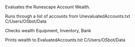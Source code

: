Evaluates the Runescape Account Wealth.

Runs through a list of accounts from UnevaluatedAccounts.txt  C/Users/OSbot/Data

Checks wealth Equipment, Inventory, Bank

Prints wealth to EvaluatedAccounts.txt C/Users/OSbot/Data
